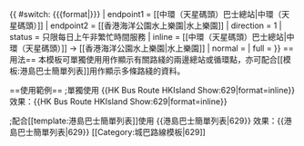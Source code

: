 {{ #switch: {{{format|}}}
  | endpoint1 = [[中環（天星碼頭）巴士總站|中環（天星碼頭）]]
  | endpoint2 = [[香港海洋公園水上樂園|水上樂園]]
  | direction = 1
  | status = 只限每日上午非繁忙時間服務
  | inline = [[中環（天星碼頭）巴士總站|中環（天星碼頭）]] → [[香港海洋公園水上樂園|水上樂園]]
  | normal =
  | full = 
}}<noinclude>
==用法==
本模板可單獨使用用作顯示有關路綫的兩邊總站或循環點，亦可配合[[模板:港島巴士簡單列表]]用作顯示多條路綫的資料。

==使用範例==
;單獨使用
<nowiki>{{HK Bus Route HKIsland Show:629|format=inline}}</nowiki><br>
效果：{{HK Bus Route HKIsland Show:629|format=inline}}

;配合[[template:港島巴士簡單列表]]使用
<nowiki>{{港島巴士簡單列表|629}}</nowiki>
效果：{{港島巴士簡單列表|629}}
[[Category:城巴路線模板|629]]</noinclude>